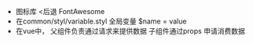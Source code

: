 - 图标库
  <后退
  FontAwesome
- 在common/styl/variable.styl
  全局变量
  $name = value 
- 在vue中， 父组件负责通过请求来提供数据 子组件通过props 申请消费数据